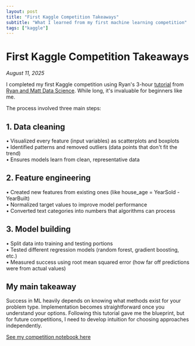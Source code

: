 ```yaml
---
layout: post
title: "First Kaggle Competition Takeaways"
subtitle: "What I learned from my first machine learning competition"
tags: ["kaggle"]
---
```


# First Kaggle Competition Takeaways

*August 11, 2025*

I completed my first Kaggle competition using Ryan's 3-hour [tutorial](https://www.youtube.com/watch?v=UqmulHG4IvY&t=10268s) from [Ryan and Matt Data Science](https://www.youtube.com/@RyanAndMattDataScience). While long, it's invaluable for beginners like me.

The process involved three main steps:

## 1. Data cleaning
• Visualized every feature (input variables) as scatterplots and boxplots  
• Identified patterns and removed outliers (data points that don't fit the trend)  
• Ensures models learn from clean, representative data

## 2. Feature engineering
• Created new features from existing ones (like house_age = YearSold - YearBuilt)  
• Normalized target values to improve model performance  
• Converted text categories into numbers that algorithms can process

## 3. Model building
• Split data into training and testing portions  
• Tested different regression models (random forest, gradient boosting, etc.)  
• Measured success using root mean squared error (how far off predictions were from actual values)

## My main takeaway

Success in ML heavily depends on knowing what methods exist for your problem type. Implementation becomes straightforward once you understand your options. Following this tutorial gave me the blueprint, but for future competitions, I need to develop intuition for choosing approaches independently.

[See my competition notebook here](your-notebook-link)
